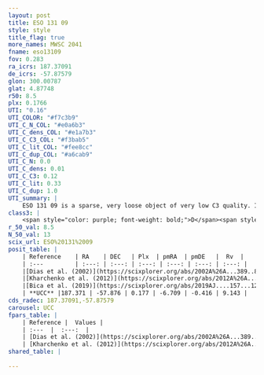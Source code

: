```yaml
---
layout: post
title: ESO 131 09
style: style
title_flag: true
more_names: MWSC 2041
fname: eso13109
fov: 0.283
ra_icrs: 187.37091
de_icrs: -57.87579
glon: 300.00787
glat: 4.87748
r50: 8.5
plx: 0.1766
UTI: "0.16"
UTI_COLOR: "#f7c3b9"
UTI_C_N_COL: "#e0a6b3"
UTI_C_dens_COL: "#e1a7b3"
UTI_C_C3_COL: "#f3bab5"
UTI_C_lit_COL: "#fee8cc"
UTI_C_dup_COL: "#a6cab9"
UTI_C_N: 0.0
UTI_C_dens: 0.01
UTI_C_C3: 0.12
UTI_C_lit: 0.33
UTI_C_dup: 1.0
UTI_summary: |
    ESO 131 09 is a sparse, very loose object of very low C3 quality. It is poorly studied in the literature, with no articles listed in the last 6 years.<br><br><span style="color: #99180f; font-weight: bold;">Warning: </span>contains less than 25 stars with <i>P>0.5</i> estimated.
class3: |
    <span style="color: purple; font-weight: bold;">D</span><span style="color: red; font-weight: bold;">C</span>
r_50_val: 8.5
N_50_val: 13
scix_url: ESO%20131%2009
posit_table: |
    | Reference    | RA    | DEC   | Plx  | pmRA  | pmDE   |  Rv  |
    | :---         | :---: | :---: | :---: | :---: | :---: | :---: |
    |[Dias et al. (2002)](https://scixplorer.org/abs/2002A%26A...389..871D) | 187.408 | -57.877 | -- | -2.84 | -0.09 | -- |
    |[Kharchenko et al. (2012)](https://scixplorer.org/abs/2012A%26A...543A.156K) | 187.403 | -57.865 | -- | -4.35 | 2.67 | -- |
    |[Bica et al. (2019)](https://scixplorer.org/abs/2019AJ....157...12B) | 187.399 | -57.868 | -- | -- | -- | -- |
    | **UCC** |187.371 | -57.876 | 0.177 | -6.709 | -0.416 | 9.143 | 
cds_radec: 187.37091,-57.87579
carousel: UCC
fpars_table: |
    | Reference |  Values |
    | :---  |  :---:  |
    | [Dias et al. (2002)](https://scixplorer.org/abs/2002A%26A...389..871D) | `E(B-V)=0.85, Dist=2276.0, Age=7.35` |
    | [Kharchenko et al. (2012)](https://scixplorer.org/abs/2012A%26A...543A.156K) | `e_bv=0.729, distance=2255, log_age=8.9` |
shared_table: |
    
---
```

